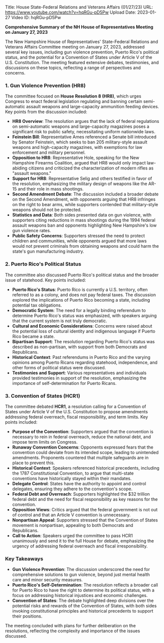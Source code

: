 Title: House State-Federal Relations and Veterans Affairs (01/27/23)
URL: https://www.youtube.com/watch?v=hqRGu-pD5Pw
Upload Date: 2023-01-27
Video ID: hqRGu-pD5Pw

**Comprehensive Summary of the NH House of Representatives Meeting on January 27, 2023**

The New Hampshire House of Representatives' State-Federal Relations and Veterans Affairs Committee meeting on January 27, 2023, addressed several key issues, including gun violence prevention, Puerto Rico's political status, and the potential for a Convention of States under Article V of the U.S. Constitution. The meeting featured extensive debates, testimonies, and discussions on these topics, reflecting a range of perspectives and concerns.

### **1. Gun Violence Prevention (HR8)**
The committee focused on **House Resolution 8 (HR8)**, which urges Congress to enact federal legislation regulating and banning certain semi-automatic assault weapons and large-capacity ammunition feeding devices. Key points from the discussion included:
- **HR8 Overview**: The resolution argues that the lack of federal regulations on semi-automatic weapons and large-capacity magazines poses a significant risk to public safety, necessitating uniform nationwide laws.
- **Feinstein Bill**: Representative Ames referenced a Senate bill introduced by Senator Feinstein, which seeks to ban 205 military-style assault weapons and high-capacity magazines, with exemptions for law enforcement and military personnel.
- **Opposition to HR8**: Representative Hole, speaking for the New Hampshire Firearms Coalition, argued that HR8 would only impact law-abiding citizens and criticized the characterization of modern rifles as "assault weapons."
- **Support for HR8**: Representative Selig and others testified in favor of the resolution, emphasizing the military design of weapons like the AR-15 and their role in mass shootings.
- **Second Amendment Debate**: The discussion included a broader debate on the Second Amendment, with opponents arguing that HR8 infringes on the right to bear arms, while supporters contended that military-style weapons should not be protected.
- **Statistics and Data**: Both sides presented data on gun violence, with supporters citing reductions in mass shootings during the 1994 federal assault weapons ban and opponents highlighting New Hampshire's low gun violence rates.
- **Public Safety Concerns**: Supporters stressed the need to protect children and communities, while opponents argued that more laws would not prevent criminals from obtaining weapons and could harm the state's gun manufacturing industry.

### **2. Puerto Rico's Political Status**
The committee also discussed Puerto Rico's political status and the broader issue of statehood. Key points included:
- **Puerto Rico's Status**: Puerto Rico is currently a U.S. territory, often referred to as a colony, and does not pay federal taxes. The discussion explored the implications of Puerto Rico becoming a state, including potential tax obligations.
- **Democratic System**: The need for a legally binding referendum to determine Puerto Rico's status was emphasized, with speakers arguing that the current system is not truly democratic.
- **Cultural and Economic Considerations**: Concerns were raised about the potential loss of cultural identity and indigenous language if Puerto Rico became a state.
- **Bipartisan Support**: The resolution regarding Puerto Rico's status was described as non-partisan, with support from both Democrats and Republicans.
- **Historical Context**: Past referendums in Puerto Rico and the varying opinions among Puerto Ricans regarding statehood, independence, and other forms of political status were discussed.
- **Testimonies and Support**: Various representatives and individuals provided testimonies in support of the resolution, emphasizing the importance of self-determination for Puerto Ricans.

### **3. Convention of States (HCR1)**
The committee debated **HCR1**, a resolution calling for a Convention of States under Article V of the U.S. Constitution to propose amendments addressing federal overreach, fiscal responsibility, and term limits. Key points included:
- **Purpose of the Convention**: Supporters argued that the convention is necessary to rein in federal overreach, reduce the national debt, and impose term limits on Congress.
- **Runaway Convention Concerns**: Opponents expressed fears that the convention could deviate from its intended scope, leading to unintended amendments. Proponents countered that multiple safeguards are in place to prevent this.
- **Historical Context**: Speakers referenced historical precedents, including the 1787 Constitutional Convention, to argue that multi-state conventions have historically stayed within their mandates.
- **Delegate Control**: States have the authority to appoint and control delegates, ensuring they adhere to the convention's scope.
- **Federal Debt and Overreach**: Supporters highlighted the $32 trillion federal debt and the need for fiscal responsibility as key reasons for the convention.
- **Opposition Views**: Critics argued that the federal government is not out of control and that an Article V convention is unnecessary.
- **Nonpartisan Appeal**: Supporters stressed that the Convention of States movement is nonpartisan, appealing to both Democrats and Republicans.
- **Call to Action**: Speakers urged the committee to pass HCR1 unanimously and send it to the full House for debate, emphasizing the urgency of addressing federal overreach and fiscal irresponsibility.

### **Key Takeaways**
- **Gun Violence Prevention**: The discussion underscored the need for comprehensive solutions to gun violence, beyond just mental health care and minor security measures.
- **Puerto Rico's Self-Determination**: The resolution reflects a broader call for Puerto Rico to have the right to determine its political status, with a focus on addressing historical injustices and economic challenges.
- **Convention of States**: The debate highlighted deep divisions over the potential risks and rewards of the Convention of States, with both sides invoking constitutional principles and historical precedents to support their positions.

The meeting concluded with plans for further deliberation on the resolutions, reflecting the complexity and importance of the issues discussed.